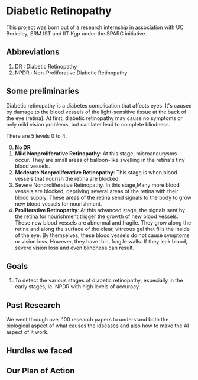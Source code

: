 # Diabetic Retinopathy
This project was born out of a research internship in association with UC Berkeley, SRM IST and IIT Kgp under the SPARC initiative.

## Abbreviations
 1. DR   : Diabetic Retinopathy
 2. NPDR : Non-Proliferative Diabetic Retinopathy
 
## Some preliminaries
Diabetic retinopathy is a diabetes complication that affects eyes. It's caused by damage to the blood vessels of the light-sensitive tissue at the back of the eye (retina). At first, diabetic retinopathy may cause no symptoms or only mild vision problems, but can later lead to complete blindness.

There are 5 levels 0 to 4:    

0. **No DR**
1. **Mild Nonproliferative Retinopathy**: At this stage, microaneurysms occur. They are small areas of balloon-like swelling in the retina's tiny blood vessels.
2. **Moderate Nonproliferative Retinopathy**: This stage is when blood vessels that nourish the retina are blocked.
3. Severe Nonproliferative Retinopathy. In this stage,Many more blood vessels are blocked, depriving several areas of the retina with their blood supply. These areas of the retina send signals to the body to grow new blood vessels for nourishment.
4. **Proliferative Retinopathy**: At this advanced stage, the signals sent by the retina for nourishment trigger the growth of new blood vessels. These new blood vessels are abnormal and fragile. They grow along the retina and along the surface of the clear, vitreous gel that fills the inside of the eye. By themselves, these blood vessels do not cause symptoms or vision loss. However, they have thin, fragile walls. If they leak blood, severe vision loss and even blindness can result.

## Goals
1. To detect the various stages of diabetic retinopathy, especially in the early stages, ie. NPDR with high levels of accuracy. 


## Past Research
We went through over 100 research papers to understand both the biological aspect of what causes the idseases and also how to make the AI aspect of it work.

## Hurdles we faced 

## Our Plan of Action

